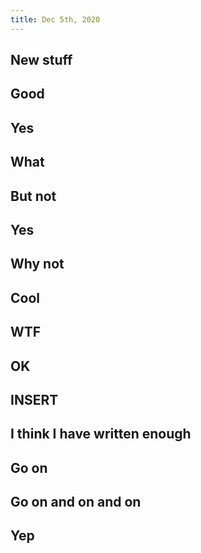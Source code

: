 ```yaml
---
title: Dec 5th, 2020
---
```


## New stuff
## Good
## Yes
## What
## But not
## Yes
## Why not
## Cool
## WTF
## OK
## INSERT
## I think I have written enough
## Go on
## Go on and on and on
## Yep
